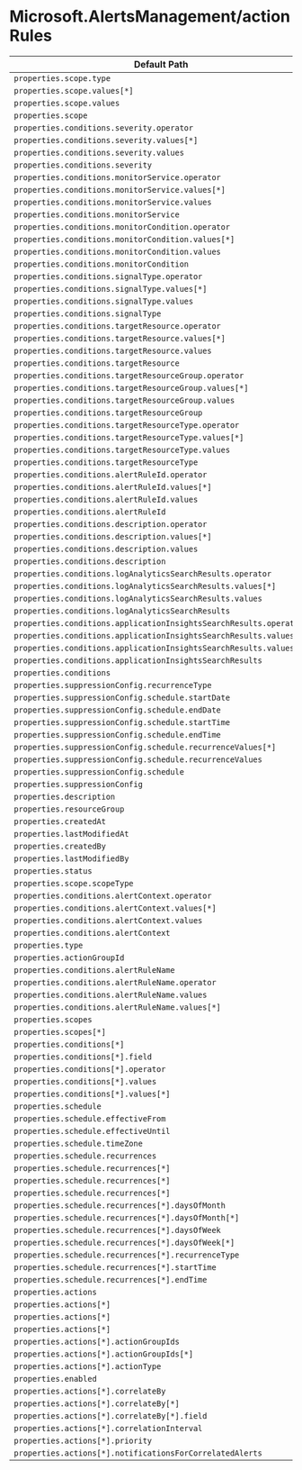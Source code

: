 # Microsoft.AlertsManagement/actionRules

| Default Path | Alias |
|---|---|
| `properties.scope.type` | `Microsoft.AlertsManagement/actionRules/scope.type` |
| `properties.scope.values[*]` | `Microsoft.AlertsManagement/actionRules/scope.values[*]` |
| `properties.scope.values` | `Microsoft.AlertsManagement/actionRules/scope.values` |
| `properties.scope` | `Microsoft.AlertsManagement/actionRules/scope` |
| `properties.conditions.severity.operator` | `Microsoft.AlertsManagement/actionRules/conditions.severity.operator` |
| `properties.conditions.severity.values[*]` | `Microsoft.AlertsManagement/actionRules/conditions.severity.values[*]` |
| `properties.conditions.severity.values` | `Microsoft.AlertsManagement/actionRules/conditions.severity.values` |
| `properties.conditions.severity` | `Microsoft.AlertsManagement/actionRules/conditions.severity` |
| `properties.conditions.monitorService.operator` | `Microsoft.AlertsManagement/actionRules/conditions.monitorService.operator` |
| `properties.conditions.monitorService.values[*]` | `Microsoft.AlertsManagement/actionRules/conditions.monitorService.values[*]` |
| `properties.conditions.monitorService.values` | `Microsoft.AlertsManagement/actionRules/conditions.monitorService.values` |
| `properties.conditions.monitorService` | `Microsoft.AlertsManagement/actionRules/conditions.monitorService` |
| `properties.conditions.monitorCondition.operator` | `Microsoft.AlertsManagement/actionRules/conditions.monitorCondition.operator` |
| `properties.conditions.monitorCondition.values[*]` | `Microsoft.AlertsManagement/actionRules/conditions.monitorCondition.values[*]` |
| `properties.conditions.monitorCondition.values` | `Microsoft.AlertsManagement/actionRules/conditions.monitorCondition.values` |
| `properties.conditions.monitorCondition` | `Microsoft.AlertsManagement/actionRules/conditions.monitorCondition` |
| `properties.conditions.signalType.operator` | `Microsoft.AlertsManagement/actionRules/conditions.signalType.operator` |
| `properties.conditions.signalType.values[*]` | `Microsoft.AlertsManagement/actionRules/conditions.signalType.values[*]` |
| `properties.conditions.signalType.values` | `Microsoft.AlertsManagement/actionRules/conditions.signalType.values` |
| `properties.conditions.signalType` | `Microsoft.AlertsManagement/actionRules/conditions.signalType` |
| `properties.conditions.targetResource.operator` | `Microsoft.AlertsManagement/actionRules/conditions.targetResource.operator` |
| `properties.conditions.targetResource.values[*]` | `Microsoft.AlertsManagement/actionRules/conditions.targetResource.values[*]` |
| `properties.conditions.targetResource.values` | `Microsoft.AlertsManagement/actionRules/conditions.targetResource.values` |
| `properties.conditions.targetResource` | `Microsoft.AlertsManagement/actionRules/conditions.targetResource` |
| `properties.conditions.targetResourceGroup.operator` | `Microsoft.AlertsManagement/actionRules/conditions.targetResourceGroup.operator` |
| `properties.conditions.targetResourceGroup.values[*]` | `Microsoft.AlertsManagement/actionRules/conditions.targetResourceGroup.values[*]` |
| `properties.conditions.targetResourceGroup.values` | `Microsoft.AlertsManagement/actionRules/conditions.targetResourceGroup.values` |
| `properties.conditions.targetResourceGroup` | `Microsoft.AlertsManagement/actionRules/conditions.targetResourceGroup` |
| `properties.conditions.targetResourceType.operator` | `Microsoft.AlertsManagement/actionRules/conditions.targetResourceType.operator` |
| `properties.conditions.targetResourceType.values[*]` | `Microsoft.AlertsManagement/actionRules/conditions.targetResourceType.values[*]` |
| `properties.conditions.targetResourceType.values` | `Microsoft.AlertsManagement/actionRules/conditions.targetResourceType.values` |
| `properties.conditions.targetResourceType` | `Microsoft.AlertsManagement/actionRules/conditions.targetResourceType` |
| `properties.conditions.alertRuleId.operator` | `Microsoft.AlertsManagement/actionRules/conditions.alertRuleId.operator` |
| `properties.conditions.alertRuleId.values[*]` | `Microsoft.AlertsManagement/actionRules/conditions.alertRuleId.values[*]` |
| `properties.conditions.alertRuleId.values` | `Microsoft.AlertsManagement/actionRules/conditions.alertRuleId.values` |
| `properties.conditions.alertRuleId` | `Microsoft.AlertsManagement/actionRules/conditions.alertRuleId` |
| `properties.conditions.description.operator` | `Microsoft.AlertsManagement/actionRules/conditions.description.operator` |
| `properties.conditions.description.values[*]` | `Microsoft.AlertsManagement/actionRules/conditions.description.values[*]` |
| `properties.conditions.description.values` | `Microsoft.AlertsManagement/actionRules/conditions.description.values` |
| `properties.conditions.description` | `Microsoft.AlertsManagement/actionRules/conditions.description` |
| `properties.conditions.logAnalyticsSearchResults.operator` | `Microsoft.AlertsManagement/actionRules/conditions.logAnalyticsSearchResults.operator` |
| `properties.conditions.logAnalyticsSearchResults.values[*]` | `Microsoft.AlertsManagement/actionRules/conditions.logAnalyticsSearchResults.values[*]` |
| `properties.conditions.logAnalyticsSearchResults.values` | `Microsoft.AlertsManagement/actionRules/conditions.logAnalyticsSearchResults.values` |
| `properties.conditions.logAnalyticsSearchResults` | `Microsoft.AlertsManagement/actionRules/conditions.logAnalyticsSearchResults` |
| `properties.conditions.applicationInsightsSearchResults.operator` | `Microsoft.AlertsManagement/actionRules/conditions.applicationInsightsSearchResults.operator` |
| `properties.conditions.applicationInsightsSearchResults.values[*]` | `Microsoft.AlertsManagement/actionRules/conditions.applicationInsightsSearchResults.values[*]` |
| `properties.conditions.applicationInsightsSearchResults.values` | `Microsoft.AlertsManagement/actionRules/conditions.applicationInsightsSearchResults.values` |
| `properties.conditions.applicationInsightsSearchResults` | `Microsoft.AlertsManagement/actionRules/conditions.applicationInsightsSearchResults` |
| `properties.conditions` | `Microsoft.AlertsManagement/actionRules/conditions` |
| `properties.suppressionConfig.recurrenceType` | `Microsoft.AlertsManagement/actionRules/suppressionConfig.recurrenceType` |
| `properties.suppressionConfig.schedule.startDate` | `Microsoft.AlertsManagement/actionRules/suppressionConfig.schedule.startDate` |
| `properties.suppressionConfig.schedule.endDate` | `Microsoft.AlertsManagement/actionRules/suppressionConfig.schedule.endDate` |
| `properties.suppressionConfig.schedule.startTime` | `Microsoft.AlertsManagement/actionRules/suppressionConfig.schedule.startTime` |
| `properties.suppressionConfig.schedule.endTime` | `Microsoft.AlertsManagement/actionRules/suppressionConfig.schedule.endTime` |
| `properties.suppressionConfig.schedule.recurrenceValues[*]` | `Microsoft.AlertsManagement/actionRules/suppressionConfig.schedule.recurrenceValues[*]` |
| `properties.suppressionConfig.schedule.recurrenceValues` | `Microsoft.AlertsManagement/actionRules/suppressionConfig.schedule.recurrenceValues` |
| `properties.suppressionConfig.schedule` | `Microsoft.AlertsManagement/actionRules/suppressionConfig.schedule` |
| `properties.suppressionConfig` | `Microsoft.AlertsManagement/actionRules/suppressionConfig` |
| `properties.description` | `Microsoft.AlertsManagement/actionRules/description` |
| `properties.resourceGroup` | `Microsoft.AlertsManagement/actionRules/resourceGroup` |
| `properties.createdAt` | `Microsoft.AlertsManagement/actionRules/createdAt` |
| `properties.lastModifiedAt` | `Microsoft.AlertsManagement/actionRules/lastModifiedAt` |
| `properties.createdBy` | `Microsoft.AlertsManagement/actionRules/createdBy` |
| `properties.lastModifiedBy` | `Microsoft.AlertsManagement/actionRules/lastModifiedBy` |
| `properties.status` | `Microsoft.AlertsManagement/actionRules/status` |
| `properties.scope.scopeType` | `Microsoft.AlertsManagement/actionRules/scope.scopeType` |
| `properties.conditions.alertContext.operator` | `Microsoft.AlertsManagement/actionRules/conditions.alertContext.operator` |
| `properties.conditions.alertContext.values[*]` | `Microsoft.AlertsManagement/actionRules/conditions.alertContext.values[*]` |
| `properties.conditions.alertContext.values` | `Microsoft.AlertsManagement/actionRules/conditions.alertContext.values` |
| `properties.conditions.alertContext` | `Microsoft.AlertsManagement/actionRules/conditions.alertContext` |
| `properties.type` | `Microsoft.AlertsManagement/actionRules/type` |
| `properties.actionGroupId` | `Microsoft.AlertsManagement/actionRules/actionGroupId` |
| `properties.conditions.alertRuleName` | `Microsoft.AlertsManagement/actionRules/conditions.alertRuleName` |
| `properties.conditions.alertRuleName.operator` | `Microsoft.AlertsManagement/actionRules/conditions.alertRuleName.operator` |
| `properties.conditions.alertRuleName.values` | `Microsoft.AlertsManagement/actionRules/conditions.alertRuleName.values` |
| `properties.conditions.alertRuleName.values[*]` | `Microsoft.AlertsManagement/actionRules/conditions.alertRuleName.values[*]` |
| `properties.scopes` | `Microsoft.AlertsManagement/actionRules/scopes` |
| `properties.scopes[*]` | `Microsoft.AlertsManagement/actionRules/scopes[*]` |
| `properties.conditions[*]` | `Microsoft.AlertsManagement/actionRules/conditions[*]` |
| `properties.conditions[*].field` | `Microsoft.AlertsManagement/actionRules/conditions[*].field` |
| `properties.conditions[*].operator` | `Microsoft.AlertsManagement/actionRules/conditions[*].operator` |
| `properties.conditions[*].values` | `Microsoft.AlertsManagement/actionRules/conditions[*].values` |
| `properties.conditions[*].values[*]` | `Microsoft.AlertsManagement/actionRules/conditions[*].values[*]` |
| `properties.schedule` | `Microsoft.AlertsManagement/actionRules/schedule` |
| `properties.schedule.effectiveFrom` | `Microsoft.AlertsManagement/actionRules/schedule.effectiveFrom` |
| `properties.schedule.effectiveUntil` | `Microsoft.AlertsManagement/actionRules/schedule.effectiveUntil` |
| `properties.schedule.timeZone` | `Microsoft.AlertsManagement/actionRules/schedule.timeZone` |
| `properties.schedule.recurrences` | `Microsoft.AlertsManagement/actionRules/schedule.recurrences` |
| `properties.schedule.recurrences[*]` | `Microsoft.AlertsManagement/actionRules/schedule.recurrences[*]` |
| `properties.schedule.recurrences[*]` | `Microsoft.AlertsManagement/actionRules/schedule.recurrences[*].Monthly` |
| `properties.schedule.recurrences[*]` | `Microsoft.AlertsManagement/actionRules/schedule.recurrences[*].Weekly` |
| `properties.schedule.recurrences[*].daysOfMonth` | `Microsoft.AlertsManagement/actionRules/schedule.recurrences[*].Monthly.daysOfMonth` |
| `properties.schedule.recurrences[*].daysOfMonth[*]` | `Microsoft.AlertsManagement/actionRules/schedule.recurrences[*].Monthly.daysOfMonth[*]` |
| `properties.schedule.recurrences[*].daysOfWeek` | `Microsoft.AlertsManagement/actionRules/schedule.recurrences[*].Weekly.daysOfWeek` |
| `properties.schedule.recurrences[*].daysOfWeek[*]` | `Microsoft.AlertsManagement/actionRules/schedule.recurrences[*].Weekly.daysOfWeek[*]` |
| `properties.schedule.recurrences[*].recurrenceType` | `Microsoft.AlertsManagement/actionRules/schedule.recurrences[*].recurrenceType` |
| `properties.schedule.recurrences[*].startTime` | `Microsoft.AlertsManagement/actionRules/schedule.recurrences[*].startTime` |
| `properties.schedule.recurrences[*].endTime` | `Microsoft.AlertsManagement/actionRules/schedule.recurrences[*].endTime` |
| `properties.actions` | `Microsoft.AlertsManagement/actionRules/actions` |
| `properties.actions[*]` | `Microsoft.AlertsManagement/actionRules/actions[*]` |
| `properties.actions[*]` | `Microsoft.AlertsManagement/actionRules/actions[*].AddActionGroups` |
| `properties.actions[*]` | `Microsoft.AlertsManagement/actionRules/actions[*].CorrelateAlerts` |
| `properties.actions[*].actionGroupIds` | `Microsoft.AlertsManagement/actionRules/actions[*].AddActionGroups.actionGroupIds` |
| `properties.actions[*].actionGroupIds[*]` | `Microsoft.AlertsManagement/actionRules/actions[*].AddActionGroups.actionGroupIds[*]` |
| `properties.actions[*].actionType` | `Microsoft.AlertsManagement/actionRules/actions[*].actionType` |
| `properties.enabled` | `Microsoft.AlertsManagement/actionRules/enabled` |
| `properties.actions[*].correlateBy` | `Microsoft.AlertsManagement/actionRules/actions[*].CorrelateAlerts.correlateBy` |
| `properties.actions[*].correlateBy[*]` | `Microsoft.AlertsManagement/actionRules/actions[*].CorrelateAlerts.correlateBy[*]` |
| `properties.actions[*].correlateBy[*].field` | `Microsoft.AlertsManagement/actionRules/actions[*].CorrelateAlerts.correlateBy[*].field` |
| `properties.actions[*].correlationInterval` | `Microsoft.AlertsManagement/actionRules/actions[*].CorrelateAlerts.correlationInterval` |
| `properties.actions[*].priority` | `Microsoft.AlertsManagement/actionRules/actions[*].CorrelateAlerts.priority` |
| `properties.actions[*].notificationsForCorrelatedAlerts` | `Microsoft.AlertsManagement/actionRules/actions[*].CorrelateAlerts.notificationsForCorrelatedAlerts` |

